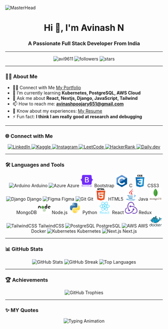 ![MasterHead](https://user-images.githubusercontent.com/106918656/209438619-25091cdf-a126-4e95-a24c-5efdf8057606.gif)

<h1 align="center">Hi 👋, I'm Avinash N</h1>
<h3 align="center">A Passionate Full Stack Developer From India</h3>

---

<p align="center">
  <img src="https://komarev.com/ghpvc/?username=avi9611&label=Profile%20views&color=0e75b6&style=flat" alt="avi9611" />
  <img src="https://img.shields.io/github/followers/avi9611?label=Followers&style=social" alt="followers" />
  <img src="https://img.shields.io/github/stars/avi9611?label=Stars&style=social" alt="stars" />
</p>

---

### 👨‍💻 About Me
- 👨‍💻 Connect with Me [My Portfolio](https://avinash-n-portfolio.vercel.app/)
- 🌱 I’m currently learning **Kubernetes, PostgreSQL, AWS Cloud**
- 💬 Ask me about **React, Nextjs, Django, JavaScript, Tailwind**
- 📫 How to reach me: **avinashpoojary651@gmail.com**
- 📄 Know about my experiences: [My Resume](https://drive.google.com/file/d/1nlPCOPmxdnJagE8yPNC7KU5wI04Y3nFU/view?usp=drive_link)
- ⚡ Fun fact: **I think I am really good at research and debugging**

---

### 🌐 Connect with Me
<p align="center">
  <a href="https://linkedin.com/in/avinash-n-a99387286" target="_blank">
    <img src="https://img.shields.io/badge/LinkedIn-%230077B5.svg?style=for-the-badge&logo=linkedin&logoColor=white" alt="LinkedIn" />
  </a>
  <a href="https://kaggle.com/avinashpoojary651" target="_blank">
    <img src="https://img.shields.io/badge/Kaggle-%2300B4CC.svg?style=for-the-badge&logo=kaggle&logoColor=white" alt="Kaggle" />
  </a>
  <a href="https://instagram.com/_a_viii" target="_blank">
    <img src="https://img.shields.io/badge/Instagram-%23E4405F.svg?style=for-the-badge&logo=instagram&logoColor=white" alt="Instagram" />
  </a>
  <a href="https://leetcode.com/u/avinash516/" target="_blank">
    <img src="https://img.shields.io/badge/LeetCode-%23FFA116.svg?style=for-the-badge&logo=leetcode&logoColor=white" alt="LeetCode" />
  </a>
  <a href="https://www.hackerrank.com/profile/avinashpoojary61" target="_blank">
    <img src="https://img.shields.io/badge/HackerRank-%2320BE59.svg?style=for-the-badge&logo=hackerrank&logoColor=white" alt="HackerRank" />
  </a>
  <a href="https://app.daily.dev/avinashn" target="_blank">
    <img src="https://img.shields.io/badge/Daily.dev-%23000000.svg?style=for-the-badge&logo=daily.dev&logoColor=white" alt="Daily.dev" />
  </a>
</p>


---

### 🛠️ Languages and Tools
<div align="center">
  <img src="https://cdn.worldvectorlogo.com/logos/arduino-1.svg" alt="Arduino" width="40" height="40" /> <span>Arduino</span>
  <img src="https://www.vectorlogo.zone/logos/microsoft_azure/microsoft_azure-icon.svg" alt="Azure" width="40" height="40" /> <span>Azure</span>
  <img src="https://raw.githubusercontent.com/devicons/devicon/master/icons/bootstrap/bootstrap-plain-wordmark.svg" alt="Bootstrap" width="40" height="40" /> <span>Bootstrap</span>
  <img src="https://raw.githubusercontent.com/devicons/devicon/master/icons/c/c-original.svg" alt="C" width="40" height="40" /> <span>C</span>
  <img src="https://raw.githubusercontent.com/devicons/devicon/master/icons/css3/css3-original-wordmark.svg" alt="CSS3" width="40" height="40" /> <span>CSS3</span>
  <img src="https://cdn.worldvectorlogo.com/logos/django.svg" alt="Django" width="40" height="40" /> <span>Django</span>
  <img src="https://www.vectorlogo.zone/logos/figma/figma-icon.svg" alt="Figma" width="40" height="40" /> <span>Figma</span>
  <img src="https://www.vectorlogo.zone/logos/git-scm/git-scm-icon.svg" alt="Git" width="40" height="40" /> <span>Git</span>
  <img src="https://raw.githubusercontent.com/devicons/devicon/master/icons/html5/html5-original-wordmark.svg" alt="HTML5" width="40" height="40" /> <span>HTML5</span>
  <img src="https://raw.githubusercontent.com/devicons/devicon/master/icons/java/java-original.svg" alt="Java" width="40" height="40" /> <span>Java</span>
  <img src="https://raw.githubusercontent.com/devicons/devicon/master/icons/mongodb/mongodb-original-wordmark.svg" alt="MongoDB" width="40" height="40" /> <span>MongoDB</span>
  <img src="https://raw.githubusercontent.com/devicons/devicon/master/icons/nodejs/nodejs-original-wordmark.svg" alt="Node.js" width="40" height="40" /> <span>Node.js</span>
  <img src="https://raw.githubusercontent.com/devicons/devicon/master/icons/python/python-original.svg" alt="Python" width="40" height="40" /> <span>Python</span>
  <img src="https://raw.githubusercontent.com/devicons/devicon/master/icons/react/react-original-wordmark.svg" alt="React" width="40" height="40" /> <span>React</span>
  <img src="https://raw.githubusercontent.com/devicons/devicon/master/icons/redux/redux-original.svg" alt="Redux" width="40" height="40" /> <span>Redux</span>
  <img src="https://www.vectorlogo.zone/logos/tailwindcss/tailwindcss-icon.svg" alt="TailwindCSS" width="40" height="40" /> <span>TailwindCSS</span>
  <img src="https://www.vectorlogo.zone/logos/postgresql/postgresql-icon.svg" alt="PostgreSQL" width="40" height="40" /> <span>PostgreSQL</span>
  <img src="https://www.vectorlogo.zone/logos/amazon_aws/amazon_aws-icon.svg" alt="AWS" width="40" height="40" /> <span>AWS</span>
  <img src="https://raw.githubusercontent.com/devicons/devicon/master/icons/docker/docker-original-wordmark.svg" alt="Docker" width="40" height="40" /> <span>Docker</span>
  <img src="https://www.vectorlogo.zone/logos/kubernetes/kubernetes-icon.svg" alt="Kubernetes" width="40" height="40" /> <span>Kubernetes</span>
  <img src="https://cdn.worldvectorlogo.com/logos/nextjs-2.svg" alt="Next.js" width="40" height="40" /> <span>Next.js</span>
</div>


---

### 📊 GitHub Stats
<div align="center">
  <img src="https://github-readme-stats.vercel.app/api?username=avi9611&show_icons=true&locale=en&theme=radical" alt="GitHub Stats" />
  <img src="https://github-readme-streak-stats.herokuapp.com/?user=avi9611&theme=radical&cache_bust=1" alt="GitHub Streak" />
  <img src="https://github-readme-stats.vercel.app/api/top-langs?username=avi9611&show_icons=true&locale=en&layout=compact&theme=radical" alt="Top Languages" />
</div>


---

### 🏆 Achievements
<p align="center">
  <img src="https://github-profile-trophy.vercel.app/?username=avi9611&theme=radical&no-frame=true&row=1&column=6" alt="GitHub Trophies" />
</p>

---

### ✨ MY Quotes
<p align="center">
  <img src="https://readme-typing-svg.demolab.com?font=Fira+Code&size=24&duration=4000&pause=1000&color=F70000&center=true&vCenter=true&width=700&lines=Full+Stack+Developer;Lifelong+Learner;Problem+Solver;Open+Source+Contributor" alt="Typing Animation" />
</p>

